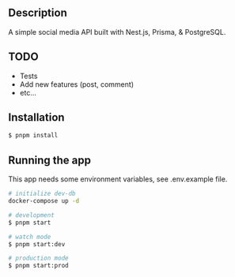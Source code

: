## Description

A simple social media API built with Nest.js, Prisma, & PostgreSQL.

## TODO
- Tests
- Add new features (post, comment)
- etc...

## Installation

```bash
$ pnpm install
```

## Running the app

This app needs some environment variables, see .env.example file.

```bash
# initialize dev-db
docker-compose up -d

# development
$ pnpm start

# watch mode
$ pnpm start:dev

# production mode
$ pnpm start:prod
```